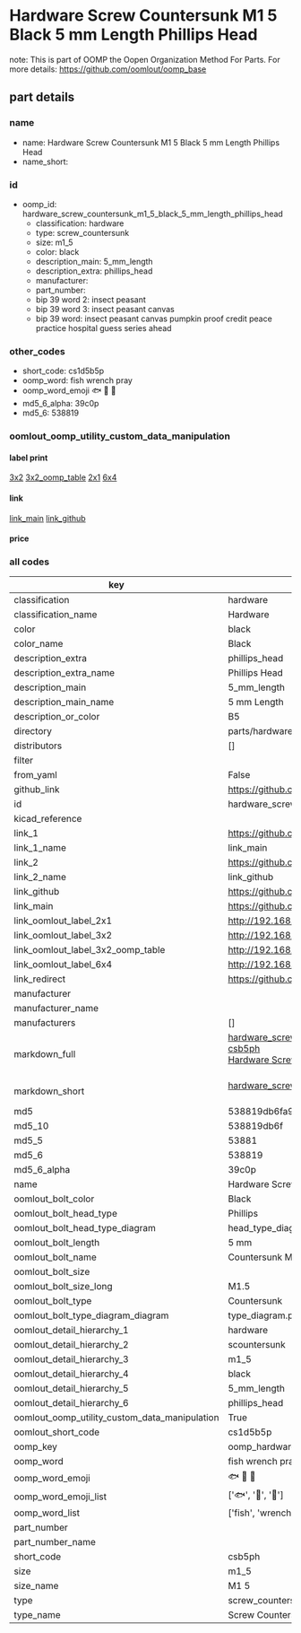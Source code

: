 # Hardware Screw Countersunk M1 5 Black 5 mm Length Phillips Head  

note: This is part of OOMP the Oopen Organization Method For Parts. For more details: https://github.com/oomlout/oomp_base

##  part details
  







### name
* name: Hardware Screw Countersunk M1 5 Black 5 mm Length Phillips Head
* name_short: 
### id
* oomp_id: hardware_screw_countersunk_m1_5_black_5_mm_length_phillips_head
  * classification: hardware
  * type: screw_countersunk
  * size: m1_5
  * color: black
  * description_main: 5_mm_length
  * description_extra: phillips_head
  * manufacturer: 
  * part_number: 
  * bip 39 word 2: insect peasant
  * bip 39 word 3: insect peasant canvas
  * bip 39 word: insect peasant canvas pumpkin proof credit peace practice hospital guess series ahead

### other_codes
* short_code: cs1d5b5p
* oomp_word: fish wrench pray
* oomp_word_emoji :fish: :wrench: :pray:
* md5_6_alpha: 39c0p
* md5_6: 538819






### oomlout_oomp_utility_custom_data_manipulation
#### label print
[3x2](http://192.168.1.245:1112/?label=oomp%2039c0p)
[3x2_oomp_table](http://192.168.1.108:1112/?label=oomp%2039c0p)
[2x1](http://192.168.1.242:1112/?label=oomp%2039c0p)
[6x4](http://192.168.1.55:1112/?label=oomp%2039c0p)    

#### link

[link_main](https://github.com/oomlout/oomlout_oomp_version_1_messy/tree/main/parts/hardware_screw_countersunk_m1_5_black_5_mm_length_phillips_head) [link_github](https://github.com/oomlout/oomlout_oomp_version_1_messy/tree/main/parts/hardware_screw_countersunk_m1_5_black_5_mm_length_phillips_head)                             

#### price







### all codes 
| key | value |  
| --- | --- |  
| classification | hardware |  
| classification_name | Hardware |  
| color | black |  
| color_name | Black |  
| description_extra | phillips_head |  
| description_extra_name | Phillips Head |  
| description_main | 5_mm_length |  
| description_main_name | 5 mm Length |  
| description_or_color | B5 |  
| directory | parts/hardware_screw_countersunk_m1_5_black_5_mm_length_phillips_head |  
| distributors | [] |  
| filter |  |  
| from_yaml | False |  
| github_link | https://github.com/oomlout/oomlout_oomp_part_src/tree/main/parts/hardware_screw_countersunk_m1_5_black_5_mm_length_phillips_head |  
| id | hardware_screw_countersunk_m1_5_black_5_mm_length_phillips_head |  
| kicad_reference |  |  
| link_1 | https://github.com/oomlout/oomlout_oomp_version_1_messy/tree/main/parts/hardware_screw_countersunk_m1_5_black_5_mm_length_phillips_head |  
| link_1_name | link_main |  
| link_2 | https://github.com/oomlout/oomlout_oomp_version_1_messy/tree/main/parts/hardware_screw_countersunk_m1_5_black_5_mm_length_phillips_head |  
| link_2_name | link_github |  
| link_github | https://github.com/oomlout/oomlout_oomp_version_1_messy/tree/main/parts/hardware_screw_countersunk_m1_5_black_5_mm_length_phillips_head |  
| link_main | https://github.com/oomlout/oomlout_oomp_version_1_messy/tree/main/parts/hardware_screw_countersunk_m1_5_black_5_mm_length_phillips_head |  
| link_oomlout_label_2x1 | http://192.168.1.242:1112/?label=oomp%2039c0p |  
| link_oomlout_label_3x2 | http://192.168.1.245:1112/?label=oomp%2039c0p |  
| link_oomlout_label_3x2_oomp_table | http://192.168.1.108:1112/?label=oomp%2039c0p |  
| link_oomlout_label_6x4 | http://192.168.1.55:1112/?label=oomp%2039c0p |  
| link_redirect | https://github.com/oomlout/oomlout_oomp_version_1_messy/tree/main/parts/hardware_screw_countersunk_m1_5_black_5_mm_length_phillips_head |  
| manufacturer |  |  
| manufacturer_name |  |  
| manufacturers | [] |  
| markdown_full | [hardware_screw_countersunk_m1_5_black_5_mm_length_phillips_head](none)<br>[csb5ph](none)<br>[Hardware Screw Countersunk M1 5 Black 5 Mm Length Phillips Head](none)<br><br> |  
| markdown_short | [hardware_screw_countersunk_m1_5_black_5_mm_length_phillips_head](none)<br><br> |  
| md5 | 538819db6fa97438cc562ada43688ba8 |  
| md5_10 | 538819db6f |  
| md5_5 | 53881 |  
| md5_6 | 538819 |  
| md5_6_alpha | 39c0p |  
| name | Hardware Screw Countersunk M1 5 Black 5 mm Length Phillips Head |  
| oomlout_bolt_color | Black |  
| oomlout_bolt_head_type | Phillips |  
| oomlout_bolt_head_type_diagram | head_type_diagram.png |  
| oomlout_bolt_length | 5 mm |  
| oomlout_bolt_name | Countersunk M1_5X5 mm Black (Phillips) |  
| oomlout_bolt_size |  |  
| oomlout_bolt_size_long | M1.5 |  
| oomlout_bolt_type | Countersunk |  
| oomlout_bolt_type_diagram_diagram | type_diagram.png |  
| oomlout_detail_hierarchy_1 | hardware |  
| oomlout_detail_hierarchy_2 | scountersunk |  
| oomlout_detail_hierarchy_3 | m1_5 |  
| oomlout_detail_hierarchy_4 | black |  
| oomlout_detail_hierarchy_5 | 5_mm_length |  
| oomlout_detail_hierarchy_6 | phillips_head |  
| oomlout_oomp_utility_custom_data_manipulation | True |  
| oomlout_short_code | cs1d5b5p |  
| oomp_key | oomp_hardware_screw_countersunk_m1_5_black_5_mm_length_phillips_head |  
| oomp_word | fish wrench pray |  
| oomp_word_emoji | :fish: :wrench: :pray: |  
| oomp_word_emoji_list | [':fish:', ':wrench:', ':pray:'] |  
| oomp_word_list | ['fish', 'wrench', 'pray'] |  
| part_number |  |  
| part_number_name |  |  
| short_code | csb5ph |  
| size | m1_5 |  
| size_name | M1 5 |  
| type | screw_countersunk |  
| type_name | Screw Countersunk |  
